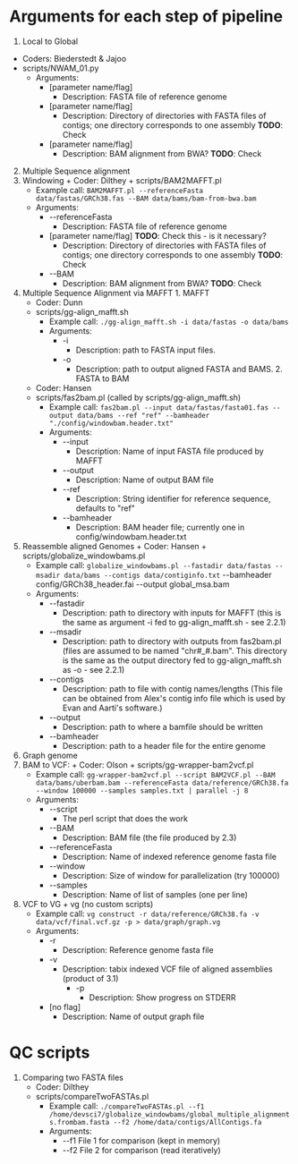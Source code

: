 # Arguments for each step of pipeline

1. Local to Global
  + Coders: Biederstedt & Jajoo
  + scripts/NWAM_01.py
    + Arguments:
      + [parameter name/flag]
        + Description: FASTA file of reference genome
      + [parameter name/flag]
        + Description: Directory of directories with FASTA files of contigs;
        one directory corresponds to one assembly **TODO**: Check
      + [parameter name/flag]
        + Description: BAM alignment from BWA? **TODO**: Check
2. Multiple Sequence alignment
  1. Windowing
    + Coder: Dilthey
    + scripts/BAM2MAFFT.pl
      + Example call: `BAM2MAFFT.pl --referenceFasta data/fastas/GRCh38.fas
      --BAM data/bams/bam-from-bwa.bam`
      + Arguments:
        + --referenceFasta
          + Description: FASTA file of reference genome
        + [parameter name/flag] **TODO**: Check this - is it necessary?
          + Description: Directory of directories with FASTA files of contigs;
          one directory corresponds to one assembly **TODO**: Check
        + --BAM
          + Description: BAM alignment from BWA? **TODO**: Check
  2. Multiple Sequence Alignment via MAFFT
    1. MAFFT
      + Coder: Dunn
      + scripts/gg-align_mafft.sh
        + Example call: `./gg-align_mafft.sh -i data/fastas -o data/bams`
        + Arguments:
          + -i
            + Description: path to FASTA input files.
          + -o
            + Description: path to output aligned FASTA and BAMS.
    2. FASTA to BAM
      + Coder: Hansen
      + scripts/fas2bam.pl (called by scripts/gg-align_mafft.sh)
        + Example call: `fas2bam.pl --input data/fastas/fasta01.fas --output
        data/bams --ref "ref" --bamheader "./config/windowbam.header.txt"`
        + Arguments:
          + --input
            + Description: Name of input FASTA file produced by MAFFT
          + --output
            + Description: Name of output BAM file
          + --ref
            + Description: String identifier for reference sequence, defaults to
            "ref"
          + --bamheader
            + Description: BAM header file; currently one in
            config/windowbam.header.txt
  3. Reassemble aligned Genomes
    + Coder: Hansen
    + scripts/globalize_windowbams.pl
      + Example call: `globalize_windowbams.pl --fastadir data/fastas --msadir
      data/bams --contigs data/contiginfo.txt` --bamheader config/GRCh38_header.fai --output global_msa.bam
      + Arguments:
        + --fastadir
          + Description: path to directory with inputs for MAFFT (this is the
            same as argument -i fed to gg-align_mafft.sh - see 2.2.1)
        + --msadir
          + Description: path to directory with outputs from fas2bam.pl (files
            are assumed to be named "chr#_#.bam".  This directory is the same
            as the output directory fed to gg-align_mafft.sh as -o - see 2.2.1)
        + --contigs
          + Description: path to file with contig names/lengths (This file
            can be obtained from Alex's contig info file which is used by
            Evan and Aarti's software.)
        + --output
          + Description: path to where a bamfile should be written
        + --bamheader
          + Description: path to a header file for the entire genome
3. Graph genome
  1. BAM to VCF:
    + Coder: Olson
    + scripts/gg-wrapper-bam2vcf.pl
      + Example call: `gg-wrapper-bam2vcf.pl --script BAM2VCF.pl --BAM data/bams/uberbam.bam --referenceFasta
      data/reference/GRCh38.fa --window 100000 --samples samples.txt | parallel -j 8`
      + Arguments:
	    + --script
		  + The perl script that does the work
        + --BAM
          + Description: BAM file (the file produced by 2.3)
        + --referenceFasta
          + Description: Name of indexed reference genome fasta file
        + --window
          + Description: Size of window for parallelization (try 100000)
		+ --samples
		  + Description: Name of list of samples (one per line)
  2. VCF to VG
    + vg (no custom scripts)
      + Example call: `vg construct -r data/reference/GRCh38.fa -v data/vcf/final.vcf.gz -p >
      data/graph/graph.vg`
      + Arguments:
        + -r
          + Description: Reference genome fasta file
        + -v
          + Description: tabix indexed VCF file of aligned assemblies (product of 3.1)
    		+ -p
    		  + Description: Show progress on STDERR
        + [no flag]
          + Description: Name of output graph file

# QC scripts
1. Comparing two FASTA files
   + Coder: Dilthey
   + scripts/compareTwoFASTAs.pl
     + Example call: `./compareTwoFASTAs.pl --f1 /home/devsci7/globalize_windowbams/global_multiple_alignments.frombam.fasta --f2 /home/data/contigs/AllContigs.fa`
     + Arguments:
       + --f1 File 1 for comparison (kept in memory)
       + --f2 File 2 for comparison (read iteratively)

